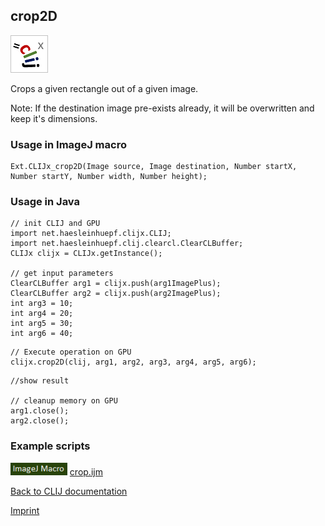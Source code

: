 ## crop2D
![Image](images/mini_clijx_logo.png)

Crops a given rectangle out of a given image.

Note: If the destination image pre-exists already, it will be overwritten and keep it's dimensions.

### Usage in ImageJ macro
```
Ext.CLIJx_crop2D(Image source, Image destination, Number startX, Number startY, Number width, Number height);
```


### Usage in Java
```
// init CLIJ and GPU
import net.haesleinhuepf.clijx.CLIJ;
import net.haesleinhuepf.clij.clearcl.ClearCLBuffer;
CLIJx clijx = CLIJx.getInstance();

// get input parameters
ClearCLBuffer arg1 = clijx.push(arg1ImagePlus);
ClearCLBuffer arg2 = clijx.push(arg2ImagePlus);
int arg3 = 10;
int arg4 = 20;
int arg5 = 30;
int arg6 = 40;
```

```
// Execute operation on GPU
clijx.crop2D(clij, arg1, arg2, arg3, arg4, arg5, arg6);
```

```
//show result

// cleanup memory on GPU
arg1.close();
arg2.close();
```




### Example scripts
<a href="https://github.com/clij/clij-advanced-filters/blob/master/src/main/macro/"><img src="images/language_macro.png" height="20"/></a> [crop.ijm](https://github.com/clij/clij-advanced-filters/blob/master/src/main/macro/crop.ijm)  


[Back to CLIJ documentation](https://clij.github.io/)

[Imprint](https://clij.github.io/imprint)
